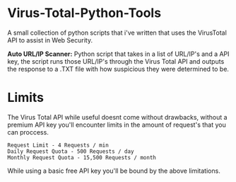 # Virus-Total-Python-Tools

A small collection of python scripts that i've written that uses the VirusTotal API to assist in Web Security.

**Auto URL/IP Scanner:** Python script that takes in a list of URL/IP's and a API key, the script runs those URL/IP's through the Virus Total API and outputs the response to a .TXT file with how suspicious they were determined to be.

# Limits
The Virus Total API while useful doesnt come without drawbacks, without a premium API key you'll encounter limits in the amount of request's that you can proccess.
```
Request Limit - 4 Requests / min
Daily Request Quota - 500 Requests / day
Monthly Request Quota - 15,500 Requests / month
```
While using a basic free API key you'll be bound by the above limitations.
